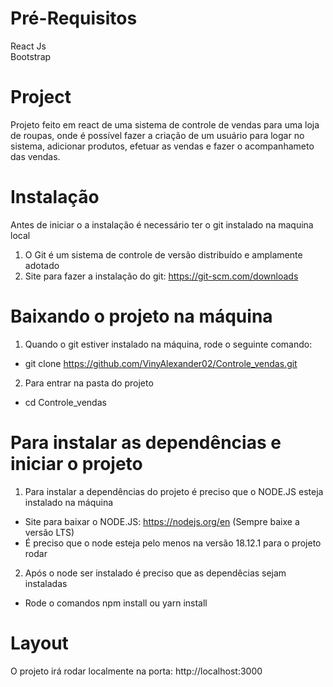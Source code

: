 # Pré-Requisitos
React Js <br/>
Bootstrap

# Project
Projeto feito em react de uma sistema de controle de vendas para uma loja de roupas, onde é possível fazer a criação de um usuário para logar no sistema, adicionar produtos, efetuar as vendas e fazer o acompanhameto das vendas.

# Instalação
Antes de iniciar o a instalação é necessário ter o git instalado na maquina local <br/>
1. O Git é um sistema de controle de versão distribuído e amplamente adotado
2. Site para fazer a instalação do git: https://git-scm.com/downloads

# Baixando o projeto na máquina
1. Quando o git estiver instalado na máquina, rode o seguinte comando: <br/>
* git clone https://github.com/VinyAlexander02/Controle_vendas.git <br/>
2. Para entrar na pasta do projeto
* cd Controle_vendas

# Para instalar as dependências e iniciar o projeto
1. Para instalar a dependências do projeto é preciso que o NODE.JS esteja instalado na máquina
* Site para baixar o NODE.JS: https://nodejs.org/en (Sempre baixe a versão LTS)
* É preciso que o node esteja pelo menos na versão 18.12.1 para o projeto rodar
2. Após o node ser instalado é preciso que as dependêcias sejam instaladas
* Rode o comandos npm install ou yarn install

# Layout
O projeto irá rodar localmente na porta: http://localhost:3000
